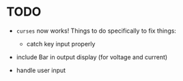TODO
====

- `curses` now works! Things to do specifically to fix things:

  - catch key input properly

- include Bar in output display (for voltage and current)

- handle user input
